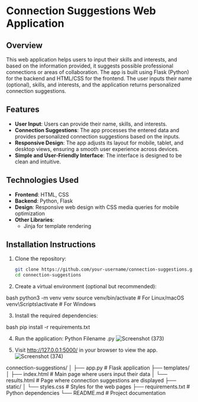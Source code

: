 # Connection Suggestions Web Application

## Overview

This web application helps users to input their skills and interests, and based on the information provided, it suggests possible professional connections or areas of collaboration. The app is built using Flask (Python) for the backend and HTML/CSS for the frontend. The user inputs their name (optional), skills, and interests, and the application returns personalized connection suggestions.

## Features

- **User Input**: Users can provide their name, skills, and interests.
- **Connection Suggestions**: The app processes the entered data and provides personalized connection suggestions based on the inputs.
- **Responsive Design**: The app adjusts its layout for mobile, tablet, and desktop views, ensuring a smooth user experience across devices.
- **Simple and User-Friendly Interface**: The interface is designed to be clean and intuitive.

## Technologies Used

- **Frontend**: HTML, CSS
- **Backend**: Python, Flask
- **Design**: Responsive web design with CSS media queries for mobile optimization
- **Other Libraries**: 
  - Jinja for template rendering

## Installation Instructions

1. Clone the repository:

   ```bash
   git clone https://github.com/your-username/connection-suggestions.git
   cd connection-suggestions

2. Create a virtual environment (optional but recommended):

bash
python3 -m venv venv
source venv/bin/activate  # For Linux/macOS
venv\Scripts\activate  # For Windows

3. Install the required dependencies:

bash
pip install -r requirements.txt

4. Run the application:
Python Filename .py
![Screenshot (373)](https://github.com/user-attachments/assets/714a5aee-2303-4ce9-90fb-2574851c271c)

5. Visit http://127.0.0.1:5000/ in your browser to view the app.
 ![Screenshot (374)](https://github.com/user-attachments/assets/f36aad3c-88ff-468e-a5a6-24c0c07f1805)

connection-suggestions/
│
├── app.py               # Flask application
├── templates/
│   ├── index.html       # Main page where users input their data
│   └── results.html     # Page where connection suggestions are displayed
├── static/
│   └── styles.css       # Styles for the web pages
├── requirements.txt     # Python dependencies
└── README.md            # Project documentation
